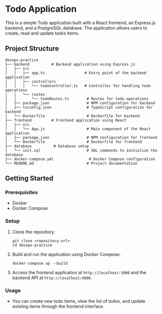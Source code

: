# Todo Application

This is a simple Todo application built with a React frontend, an Express.js backend, and a PostgreSQL database. The application allows users to create, read and update tasks items.

## Project Structure

```
devops-practice
├── backend          # Backend application using Express.js
│   ├── src
│   │   ├── app.ts                  # Entry point of the backend application
│   │   ├── controllers
│   │   │   └── todoController.ts   # Controller for handling todo operations
│   │   └── routes
│   │       └── todoRoutes.ts        # Routes for todo operations
│   ├── package.json                 # NPM configuration for backend
│   ├── tsconfig.json                # TypeScript configuration for backend
│   └── Dockerfile                   # Dockerfile for backend
├── frontend         # Frontend application using React
│   ├── src
│   │   └── App.js                   # Main component of the React application
│   ├── package.json                 # NPM configuration for frontend
│   └── Dockerfile                   # Dockerfile for frontend
├── database          # Database setup
│   └── init.sql                     # SQL commands to initialize the database
├── docker-compose.yml                # Docker Compose configuration
└── README.md                        # Project documentation
```

## Getting Started

### Prerequisites

- Docker
- Docker Compose

### Setup

1. Clone the repository:
   ```
   git clone <repository-url>
   cd devops-practice
   ```

2. Build and run the application using Docker Compose:
   ```
   docker-compose up --build
   ```

3. Access the frontend application at `http://localhost:3000` and the backend API at `http://localhost:4000`.

### Usage

- You can create new todo items, view the list of todos, and update existing items through the frontend interface.